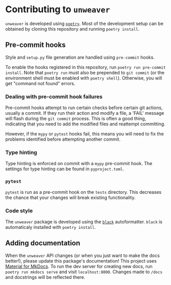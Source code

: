 # Contributing to `unweaver`

`unweaver` is developed using
[`poetry`](https://python-poetry.org/docs/pyproject/). Most of the development
setup can be obtained by cloning this repository and running `poetry install`.

## Pre-commit hooks

Style and `setup.py` file generation are handled using `pre-commit` hooks.

To enable the hooks registered in this repository, run
`poetry run pre-commit install`. Note that `poetry run` must also be prepended
to `git commit` (or the environment shell must be enabled with `poetry shell`).
Otherwise, you will get "command not found" errors.

### Dealing with pre-commit hook failures

Pre-commit hooks attempt to run certain checks before certain git actions,
usually a commit. If they run their action and modify a file, a 'FAIL' message
will flash during the `git commit` process. This is often a good thing,
indicating that you need to add the modified files and reattempt committing.

However, if the `mypy` or `pytest` hooks fail, this means you will need to fix
the problems identified before attempting another commit.


### Type hinting

Type hinting is enforced on commit with a `mypy` pre-commit hook. The settings
for type hinting can be found in `pyproject.toml`.

### `pytest`

`pytest` is run as a pre-commit hook on the `tests` directory. This decreases
the chance that your changes will break existing functionality.

### Code style

The `unweaver` package is developed using the
[`black`](https://github.com/psf/black) autoformatter. `black` is automaticaly
installed with `poetry install`.

## Adding documentation

When the `unweaver` API changes (or when you just want to make the docs
better!), please update this package's documentation! This project uses
[Material for MkDocs](https://squidfunk.github.io/mkdocs-material/). To run
the dev server for creating new docs, run `poetry run mkdocs serve` and visit
`localhost:8000`. Changes made to `/docs` and docstrings will be reflected
there.
